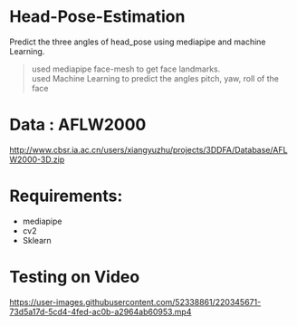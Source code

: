 # Head-Pose-Estimation
Predict the three angles of head_pose using mediapipe and machine Learning.

> used mediapipe face-mesh to get face landmarks.<br>
> used Machine Learning to predict the angles pitch, yaw, roll of the face 

# Data : AFLW2000
 http://www.cbsr.ia.ac.cn/users/xiangyuzhu/projects/3DDFA/Database/AFLW2000-3D.zip
 
# Requirements:
* mediapipe
* cv2
* Sklearn

# Testing on Video



https://user-images.githubusercontent.com/52338861/220345671-73d5a17d-5cd4-4fed-ac0b-a2964ab60953.mp4

